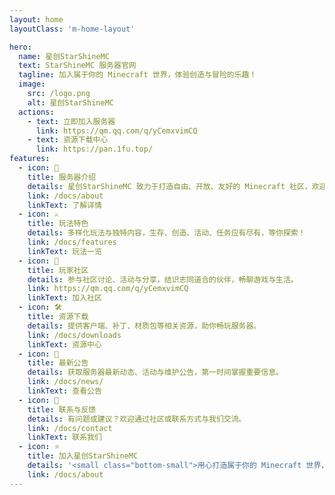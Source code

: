 ```yaml
---
layout: home
layoutClass: 'm-home-layout'

hero:
  name: 星创StarShineMC
  text: StarShineMC 服务器官网
  tagline: 加入属于你的 Minecraft 世界，体验创造与冒险的乐趣！
  image:
    src: /logo.png
    alt: 星创StarShineMC
  actions:
    - text: 立即加入服务器
      link: https://qm.qq.com/q/yCemxvimCQ
    - text: 资源下载中心
      link: https://pan.1fu.top/
features:
  - icon: 🏰
    title: 服务器介绍
    details: 星创StarShineMC 致力于打造自由、开放、友好的 Minecraft 社区，欢迎每一位玩家加入！
    link: /docs/about
    linkText: 了解详情
  - icon: ⚔️
    title: 玩法特色
    details: 多样化玩法与独特内容，生存、创造、活动、任务应有尽有，等你探索！
    link: /docs/features
    linkText: 玩法一览
  - icon: 👥
    title: 玩家社区
    details: 参与社区讨论、活动与分享，结识志同道合的伙伴，畅聊游戏与生活。
    link: https://qm.qq.com/q/yCemxvimCQ
    linkText: 加入社区
  - icon: 🛠️
    title: 资源下载
    details: 提供客户端、补丁、材质包等相关资源，助你畅玩服务器。
    link: /docs/downloads
    linkText: 资源中心
  - icon: 📢
    title: 最新公告
    details: 获取服务器最新动态、活动与维护公告，第一时间掌握重要信息。
    link: /docs/news/
    linkText: 查看公告
  - icon: 💬
    title: 联系与反馈
    details: 有问题或建议？欢迎通过社区或联系方式与我们交流。
    link: /docs/contact
    linkText: 联系我们
  - icon: ⭐
    title: 加入星创StarShineMC
    details: '<small class="bottom-small">用心打造属于你的 Minecraft 世界，期待你的加入！</small>'
    link: /docs/about
---
```


<style>

/*爱的魔力转圈圈*/
.m-home-layout .image-src:hover {
  transform: translate(-50%, -50%) rotate(666turn);
  transition: transform 59s 1s cubic-bezier(0.3, 0, 0.8, 1);
}

.m-home-layout .details small {
  opacity: 0.8;
}

.m-home-layout .bottom-small {
  display: block;
  margin-top: 2em;
  text-align: right;
}
</style>
